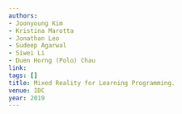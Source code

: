 ```yaml
---
authors:
- Joonyoung Kim
- Kristina Marotta
- Jonathan Leo
- Sudeep Agarwal
- Siwei Li
- Duen Horng (Polo) Chau
link:
tags: []
title: Mixed Reality for Learning Programming.
venue: IDC
year: 2019
---
```

